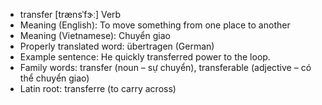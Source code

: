 - transfer	[trænsˈfɝː]	Verb
- Meaning (English): To move something from one place to another
- Meaning (Vietnamese): Chuyển giao
- Properly translated word: übertragen (German)
- Example sentence: He quickly transferred power to the loop.
- Family words: transfer (noun – sự chuyển), transferable (adjective – có thể chuyển giao)
- Latin root: transferre (to carry across)